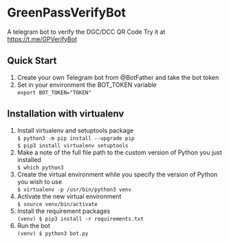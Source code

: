 # GreenPassVerifyBot
A telegram bot to verify the DGC/DCC QR Code
Try it at https://t.me/GPVerifyBot

## Quick Start

1. Create your own Telegram bot from @BotFather and take the bot token
2. Set in your environment the BOT_TOKEN variable\
   `export BOT_TOKEN="TOKEN"`
   
## Installation with virtualenv
1. Install virtualenv and setuptools package\
   `$ python3 -m pip install --upgrade pip`\
   `$ pip3 install virtualenv setuptools`
2. Make a note of the full file path to the custom version of Python you just installed\
   `$ which python3`
3. Create the virtual environment while you specify the version of Python you wish to use\
   `$ virtualenv -p /usr/bin/python3 venv`
4. Activate the new virtual environment\
   `$ source venv/bin/activate`
5. Install the requirement packages\
   `(venv) $ pip3 install -r requirements.txt`
6. Run the bot\
   `(venv) $ python3 bot.py`
